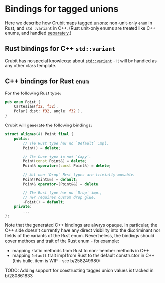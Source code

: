 # Bindings for tagged unions

Here we describe how Crubit maps
[tagged unions](https://en.wikipedia.org/wiki/Tagged_union): non-unit-only
`enum` in Rust, and `std::variant` in C++. (Rust unit-only enums are treated
like C++ enums, and handled [separately](./enumerations.md).)

## Rust bindings for C++ `std::variant`

Crubit has no special knowledge about
[`std::variant`](https://en.cppreference.com/w/cpp/utility/variant) - it will be
handled as any other class template.

## C++ bindings for Rust `enum`

<!-- The example below is based on the
`test_format_item_enum_with_tuple_and_struct_items` test from
`cc_bindings_from_rs/bindings.rs` -->

For the following Rust type:

```rust
pub enum Point {
    Cartesian(f32, f32),
    Polar{ dist: f32, angle: f32 },
}
```

Crubit will generate the following bindings:

```cpp
struct alignas(4) Point final {
    public:
        // The Rust type has no `Default` impl.
        Point() = delete;

        // The Rust type is not `Copy`.
        Point(const Point&) = delete;
        Point& operator=(const Point&) = delete;

        // All non-`Drop` Rust types are trivially-movable.
        Point(Point&&) = default;
        Point& operator=(Point&&) = delete;

        // The Rust type has no `Drop` impl,
        // nor requires custom drop glue.
        ~Point() = default;
    private:
        ...
};
```

Note that the generated C++ bindings are always opaque. In particular, the C++
side doesn't currently have any direct visibility into the discriminant nor
fields of the variants of the Rust enum. Nevertheless, the bindings should cover
methods and trait of the Rust enum - for example:

*   mapping static methods from Rust to non-member methods in C++
*   mapping `Default` trait impl from Rust to the default constructor in C++
    (this bullet item is WIP - see b/258249980)

TODO: Adding support for constructing tagged union values is tracked in
b/280861833.
